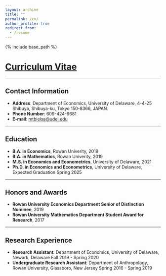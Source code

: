 ```yaml
---
layout: archive
title: ""
permalink: /cv/
author_profile: true
redirect_from:
  - /resume
---
```




{% include base_path %}

[Curriculum Vitae](/files/Maximilien_Bielsa_s_CV.pdf)
======

<hr>

## Contact Information

* **Address**: Department of Economics, University of Delaware, 4-4-25 Shibuya, Shibuya-ku, Tokyo 150-8366, JAPAN.
* **Phone Number**: 609-424-9681 
* **E-mail**: mtbielsa@udel.edu

<hr>

## Education

* **B.A. in Economics**, Rowan Univerity, 2019
* **B.A. in Mathematics**, Rowan Univerity, 2019
* **M.S. in Economics and Econometrics**, University of Delaware, 2021
* **Ph.D. in Economics and Econometrics**, University of Delaware, Expected Graduation Spring 2025

<hr>

## Honors and Awards

* **Rowan University Economics Department Senior of Distinction Nominee**, 2019
* **Rowan University Mathematics Department Student Award for Research**, 2017

<hr>

## Research Experience

* **Research Assistant**: Department of Economics, University of Delaware, Newark, Delaware
Fall 2019 - Spring 2020
* **Undergraduate Research Assistant**: Department of Anthropology, Rowan University, Glassboro, New Jersey
Spring 2016 - Spring 2019
